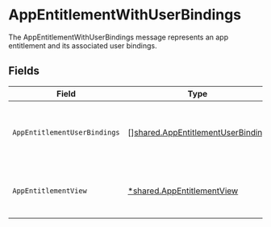 # AppEntitlementWithUserBindings

The AppEntitlementWithUserBindings message represents an app entitlement and its associated user bindings.


## Fields

| Field                                                                                                                                       | Type                                                                                                                                        | Required                                                                                                                                    | Description                                                                                                                                 |
| ------------------------------------------------------------------------------------------------------------------------------------------- | ------------------------------------------------------------------------------------------------------------------------------------------- | ------------------------------------------------------------------------------------------------------------------------------------------- | ------------------------------------------------------------------------------------------------------------------------------------------- |
| `AppEntitlementUserBindings`                                                                                                                | [][shared.AppEntitlementUserBinding](../../../pkg/models/shared/appentitlementuserbinding.md)                                               | :heavy_minus_sign:                                                                                                                          | An array of AppEntitlementUserBinding objects which represent the relationships that give app users access to the specific app entitlement. |
| `AppEntitlementView`                                                                                                                        | [*shared.AppEntitlementView](../../../pkg/models/shared/appentitlementview.md)                                                              | :heavy_minus_sign:                                                                                                                          | The app entitlement view contains the serialized app entitlement and paths to objects referenced by the app entitlement.                    |